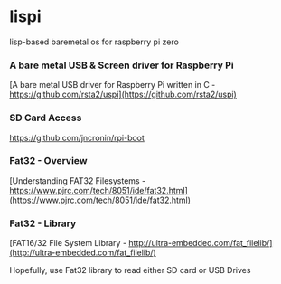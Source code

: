 # lispi

lisp-based baremetal os for raspberry pi zero

### A bare metal USB & Screen driver for Raspberry Pi
[A bare metal USB driver for Raspberry Pi written in C - https://github.com/rsta2/uspi](https://github.com/rsta2/uspi)

### SD Card Access
https://github.com/jncronin/rpi-boot

### Fat32 - Overview
[Understanding FAT32 Filesystems - https://www.pjrc.com/tech/8051/ide/fat32.html](https://www.pjrc.com/tech/8051/ide/fat32.html)

### Fat32 - Library
[FAT16/32 File System Library - http://ultra-embedded.com/fat_filelib/](http://ultra-embedded.com/fat_filelib/)

Hopefully, use Fat32 library to read either SD card or USB Drives
